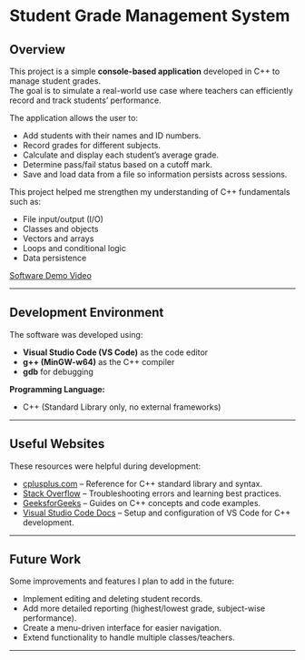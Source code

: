 # Student Grade Management System

## Overview
This project is a simple **console-based application** developed in C++ to manage student grades.  
The goal is to simulate a real-world use case where teachers can efficiently record and track students’ performance.  

The application allows the user to:
- Add students with their names and ID numbers.
- Record grades for different subjects.
- Calculate and display each student’s average grade.
- Determine pass/fail status based on a cutoff mark.
- Save and load data from a file so information persists across sessions.  

This project helped me strengthen my understanding of C++ fundamentals such as:
- File input/output (I/O)
- Classes and objects
- Vectors and arrays
- Loops and conditional logic
- Data persistence  

[Software Demo Video](http://youtube.link.goes.here)

---

## Development Environment
The software was developed using:
- **Visual Studio Code (VS Code)** as the code editor  
- **g++ (MinGW-w64)** as the C++ compiler  
- **gdb** for debugging  

**Programming Language:**  
- C++ (Standard Library only, no external frameworks)  

---

## Useful Websites
These resources were helpful during development:  

- [cplusplus.com](https://cplusplus.com/) – Reference for C++ standard library and syntax.  
- [Stack Overflow](https://stackoverflow.com/) – Troubleshooting errors and learning best practices.  
- [GeeksforGeeks](https://www.geeksforgeeks.org/) – Guides on C++ concepts and code examples.  
- [Visual Studio Code Docs](https://code.visualstudio.com/docs) – Setup and configuration of VS Code for C++ development.  

---

## Future Work
Some improvements and features I plan to add in the future:  
- Implement editing and deleting student records.  
- Add more detailed reporting (highest/lowest grade, subject-wise performance).  
- Create a menu-driven interface for easier navigation.  
- Extend functionality to handle multiple classes/teachers.  

---
